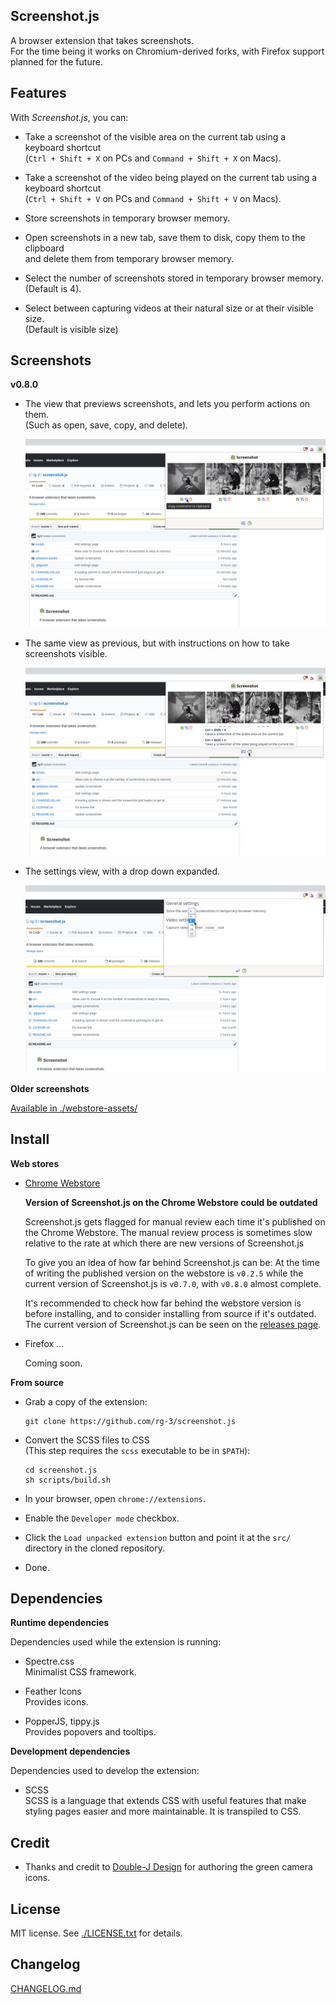 ## Screenshot.js

A browser extension that takes screenshots.  
For the time being it works on Chromium-derived forks, with Firefox support
planned for the future.

## Features

With _Screenshot.js_, you can:

* Take a screenshot of the visible area on the current tab using a keyboard shortcut  
  (`Ctrl + Shift + X` on PCs and  `Command + Shift + X` on Macs).

* Take a screenshot of the video being played on the current tab using a keyboard shortcut  
  (`Ctrl + Shift + V` on PCs and  `Command + Shift + V` on Macs).

* Store screenshots in temporary browser memory.

* Open screenshots in a new tab, save them to disk, copy them to the clipboard  
  and delete them from temporary browser memory.

* Select the number of screenshots stored in temporary browser memory.  
  (Default is 4).

* Select between capturing videos at their natural size or at their visible size.   
  (Default is visible size)

## Screenshots

__v0.8.0__

* The view that previews screenshots, and lets you perform actions on them.  
  (Such as open, save, copy, and delete).

  ![screenshot](./webstore-assets/v0.8.0/copy_screenshot_v0.8.0_1280x800.png)

* The same view as previous, but with instructions on how to take screenshots
  visible.

  ![screenshot](./webstore-assets/v0.8.0/help_screenshot_v0.8.0_1280x800.png)

* The settings view, with a drop down expanded.

  ![screenshot](./webstore-assets/v0.8.0/settings_screenshot_v0.8.0_1280x800-1.png)

__Older screenshots__

[Available in ./webstore-assets/](./webstore-assets/)

## Install

__Web stores__

* [Chrome Webstore](https://chrome.google.com/webstore/detail/screenshot/ehmcpclingghgidajkpodncclbginiak)

  __Version of Screenshot.js on the Chrome Webstore could be outdated__

  Screenshot.js gets flagged for manual review each time it's published on the
  Chrome Webstore. The manual review process is sometimes slow relative to the
  rate at which there are new versions of Screenshot.js

  To give you an idea of how far behind Screenshot.js can be: At the time of
  writing the published version on the webstore is `v0.2.5` while the current
  version of Screenshot.js is `v0.7.0`, with `v0.8.0` almost complete.

  It's recommended to check how far behind the webstore version is before
  installing, and to consider installing from source if it's outdated. The
  current version of Screenshot.js can be seen on the
  [releases page](https://github.com/rg-3/screenshot.js/releases).

* Firefox ...

  Coming soon.

__From source__

* Grab a copy of the extension:

      git clone https://github.com/rg-3/screenshot.js

* Convert the SCSS files to CSS  
  (This step requires the `scss` executable to be in `$PATH`):

      cd screenshot.js
      sh scripts/build.sh

* In your browser, open `chrome://extensions`.

* Enable the `Developer mode` checkbox.

* Click the `Load unpacked extension` button and point it at the `src/`
  directory in the cloned repository.

* Done.

## Dependencies

__Runtime dependencies__

Dependencies used while the extension is running:

* Spectre.css  
  Minimalist CSS framework.

* Feather Icons  
  Provides icons.

* PopperJS, tippy.js  
  Provides popovers and tooltips.

__Development dependencies__

Dependencies used to develop the extension:

  * SCSS  
    SCSS is a language that extends CSS with useful features that make
    styling pages easier and more maintainable. It is transpiled to CSS.

## Credit

  * Thanks and credit to
    [Double-J Design](http://www.iconarchive.com/artist/double-j-design.html)
    for authoring the green camera icons.

## License

MIT license. See [./LICENSE.txt](./LICENSE.txt) for details.

## Changelog

[CHANGELOG.md](./CHANGELOG.md)
